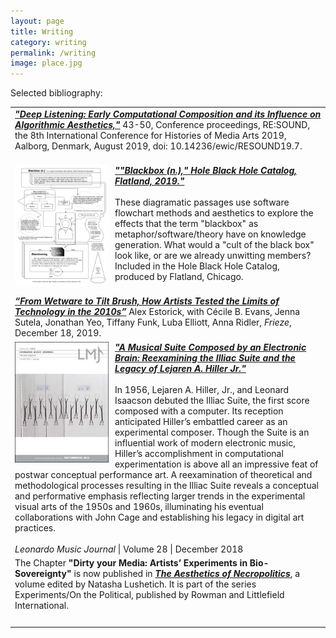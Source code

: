 ```yaml
---
layout: page
title: Writing
category: writing
permalink: /writing
image: place.jpg
---
```

Selected bibliography:
<table>
<tr>
<td>
<span class="post-meta"><a href="https://www.scienceopen.com/hosted-document?doi=10.14236/ewic/RESOUND19.7"><em><b>"Deep Listening: Early Computational Composition and its Influence on Algorithmic Aesthetics,"</b></em></a> 43-50, Conference proceedings, RE:SOUND, the 8th International Conference for Histories of Media Arts 2019, Aalborg, Denmark, August 2019, doi: 10.14236/ewic/RESOUND19.7.
<br /><br />
</span>
</td>
</tr>
    <tr>
<td>
<img alt="blackbox" src="/assets/img/blackbox.png" width="150px;" align="left" style="padding-right:10px;">
<span class="post-meta"><a href="[https://goo.gl/atrFx5](https://flatland.online/index.php/archive/hbh/)"><em><b>""Blackbox (n.)," Hole Black Hole Catalog, Flatland, 2019."</b></em></a><br /><br />These diagramatic passages use software flowchart methods and aesthetics to explore the effects that the term "blackbox" as metaphor/software/theory have on knowledge generation. What would a "cult of the black box" look like, or are we already unwitting members? Included in the Hole Black Hole Catalog, produced by Flatland, Chicago. 
<br /><br />
<tr>
<td>
<span class="post-meta"><a href="https://frieze.com/article/wetware-tilt-brush-how-artists-tested-limits-technology-2010s"><em><b>“From Wetware to Tilt Brush, How Artists Tested the Limits of Technology in the 2010s”</b></em></a>
    Alex Estorick, with Cécile B. Evans, Jenna Sutela, Jonathan Yeo, Tiffany Funk, Luba Elliott, Anna Ridler, <em>Frieze</em>, December 18, 2019.<br />
    </span>
    </td>
    </tr>
<tr>
<td>
<img alt="LMJ_12_03" src="/assets/img/LMJ_12_03.png" width="150px;" align="left" style="padding-right:10px;">
<span class="post-meta"><a href="https://goo.gl/atrFx5"><em><b>"A Musical Suite Composed by an Electronic Brain: Reexamining the Illiac Suite and the Legacy of Lejaren A. Hiller Jr."</b></em></a><br /><br />In 1956, Lejaren A. Hiller, Jr., and Leonard Isaacson debuted the Illiac Suite, the first score composed with a computer. Its reception anticipated Hiller’s embattled career as an experimental composer. Though the Suite is an influential work of modern electronic music, Hiller’s accomplishment in computational experimentation is above all an impressive feat of postwar conceptual performance art. A reexamination of theoretical and methodological processes resulting in the Illiac Suite reveals a conceptual and performative emphasis reflecting larger trends in the experimental visual arts of the 1950s and 1960s, illuminating his eventual collaborations with John Cage and establishing his legacy in digital art practices.
<br /><br />
    <em>Leonardo Music Journal</em> | Volume 28 | December 2018<br />
    </span>
    </td>
</tr>
<tr>
<td>
<span class="post-meta">The Chapter <b>"Dirty your Media: Artists’ Experiments in Bio-Sovereignty"</b> is now published in <a href="https://www.rowmaninternational.com/book/the_aesthetics_of_necropolitics/3-156-ca075b63-47e4-4ff7-abfa-024766487a88"><b><em>The Aesthetics of Necropolitics</em></b></a>, a volume edited by Natasha Lushetich. It is part of the series Experiments/On the Political, published by Rowman and Littlefield International.<br /><br />
</span>
</td>
</tr>
<tr>
<td>
    <span class="post-meta">
    </span>
    </td>
    </tr>
    </table>
